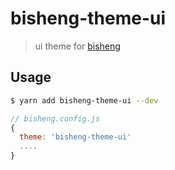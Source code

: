 bisheng-theme-ui
================
> ui theme for [bisheng](https://github.com/benjycui/bisheng)

Usage
-----

```bash
$ yarn add bisheng-theme-ui --dev
```

```javascript
// bisheng.config.js
{
  theme: 'bisheng-theme-ui'
  ....
}
```

